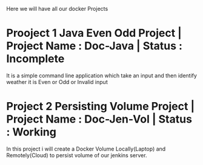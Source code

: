 Here we will have all our docker Projects

# Prooject 1 Java Even Odd Project | Project Name : Doc-Java | Status : Incomplete
It is a simple command line application which take an input
and then identify weather it is Even or Odd or Invalid input

# Project 2 Persisting Volume Project | Project Name : Doc-Jen-Vol | Status : Working
In this project i will create a Docker Volume Locally(Laptop) and Remotely(Cloud) 
to persist volume of our jenkins server.